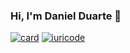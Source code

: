 ### Hi, I'm Daniel Duarte 👋

[![card](https://github-readme-stats.vercel.app/api?username=danrib27&theme=dracula&show_icons=true)](https://github.com/iuricode/) [![iuricode](https://github-readme-stats.vercel.app/api/top-langs/?username=danrib27&hide=html&layout=compact&theme=dracula)](https://github.com/iuricode/)
